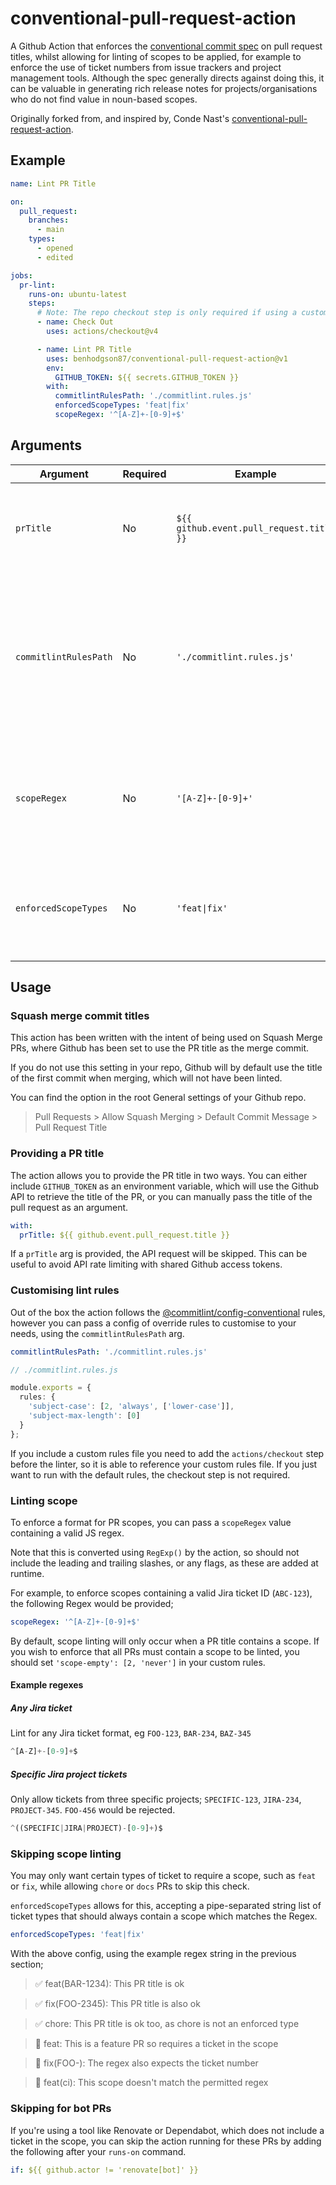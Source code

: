 # conventional-pull-request-action

A Github Action that enforces the [conventional commit spec](https://www.conventionalcommits.org/en/v1.0.0/#specification) on pull request titles, whilst allowing for linting of scopes to be applied, for example to enforce the use of ticket numbers from issue trackers and project management tools. Although the spec generally directs against doing this, it can be valuable in generating rich release notes for projects/organisations who do not find value in noun-based scopes.

Originally forked from, and inspired by, Conde Nast's [conventional-pull-request-action](https://github.com/CondeNast/conventional-pull-request-action).

## Example

```yaml
name: Lint PR Title

on:
  pull_request:
    branches:
      - main
    types:
      - opened
      - edited

jobs:
  pr-lint:
    runs-on: ubuntu-latest
    steps:
      # Note: The repo checkout step is only required if using a custom commitlintRulesPath file
      - name: Check Out
        uses: actions/checkout@v4

      - name: Lint PR Title
        uses: benhodgson87/conventional-pull-request-action@v1
        env:
          GITHUB_TOKEN: ${{ secrets.GITHUB_TOKEN }}
        with:
          commitlintRulesPath: './commitlint.rules.js'
          enforcedScopeTypes: 'feat|fix'
          scopeRegex: '^[A-Z]+-[0-9]+$'
```

## Arguments

| Argument              | Required | Example                                  | Purpose                                                                                                                                   |
| --------------------- | -------- | ---------------------------------------- | ----------------------------------------------------------------------------------------------------------------------------------------- |
| `prTitle`             | No       | `${{ github.event.pull_request.title }}` | The title of the pull request if not using a Github token ([docs](#providing-a-pr-title))                                                 |
| `commitlintRulesPath` | No       | `'./commitlint.rules.js'`                | A relative path from the repo root to a file containing custom Commitlint rules to override the default ([docs](#customising-lint-rules)) |
| `scopeRegex`          | No       | `'[A-Z]+-[0-9]+'`                        | A JS regex (without slashes or flags) used to lint the PR scope ([docs](#linting-scope))                                                  |
| `enforcedScopeTypes`  | No       | `'feat\|fix'`                            | A list of PR types where the scope is always required and linted ([docs](#skipping-scope-linting))                                        |

## Usage

### Squash merge commit titles

This action has been written with the intent of being used on Squash Merge PRs, where Github has been set to use the PR title as the merge commit.

If you do not use this setting in your repo, Github will by default use the title of the first commit when merging, which will not have been linted.

You can find the option in the root General settings of your Github repo.

> Pull Requests > Allow Squash Merging > Default Commit Message > Pull Request Title

### Providing a PR title

The action allows you to provide the PR title in two ways. You can either include `GITHUB_TOKEN` as an environment variable, which will use the Github API to retrieve the title of the PR, or you can manually pass the title of the pull request as an argument.

```yaml
with:
  prTitle: ${{ github.event.pull_request.title }}
```

If a `prTitle` arg is provided, the API request will be skipped. This can be useful to avoid API rate limiting with shared Github access tokens.

### Customising lint rules

Out of the box the action follows the [@commitlint/config-conventional](https://github.com/conventional-changelog/commitlint/tree/master/%40commitlint/config-conventional) rules, however you can pass a config of override rules to customise to your needs, using the `commitlintRulesPath` arg.

```yaml
commitlintRulesPath: './commitlint.rules.js'
```

```ts
// ./commitlint.rules.js

module.exports = {
  rules: {
    'subject-case': [2, 'always', ['lower-case']],
    'subject-max-length': [0]
  }
};
```

If you include a custom rules file you need to add the `actions/checkout` step before the linter, so it is able to reference your custom rules file. If you just want to run with the default rules, the checkout step is not required.

### Linting scope

To enforce a format for PR scopes, you can pass a `scopeRegex` value containing a valid JS regex.

Note that this is converted using `RegExp()` by the action, so should not include the leading and trailing slashes, or any flags, as these are added at runtime.

For example, to enforce scopes containing a valid Jira ticket ID (`ABC-123`), the following Regex would be provided;

```yaml
scopeRegex: '^[A-Z]+-[0-9]+$'
```

By default, scope linting will only occur when a PR title contains a scope. If you wish to enforce that all PRs must contain a scope to be linted, you should set `'scope-empty': [2, 'never']` in your custom rules.

#### Example regexes

##### Any Jira ticket

Lint for any Jira ticket format, eg `FOO-123`, `BAR-234`, `BAZ-345`

```ts
^[A-Z]+-[0-9]+$
```

##### Specific Jira project tickets

Only allow tickets from three specific projects; `SPECIFIC-123`, `JIRA-234`, `PROJECT-345`. `FOO-456` would be rejected.

```ts
^((SPECIFIC|JIRA|PROJECT)-[0-9]+)$
```

### Skipping scope linting

You may only want certain types of ticket to require a scope, such as `feat` or `fix`, while allowing `chore` or `docs` PRs to skip this check.

`enforcedScopeTypes` allows for this, accepting a pipe-separated string list of ticket types that should always contain a scope which matches the Regex.

```yaml
enforcedScopeTypes: 'feat|fix'
```

With the above config, using the example regex string in the previous section;

> ✅ feat(BAR-1234): This PR title is ok

> ✅ fix(FOO-2345): This PR title is also ok

> ✅ chore: This PR title is ok too, as chore is not an enforced type

> 🚫 feat: This is a feature PR so requires a ticket in the scope

> 🚫 fix(FOO-): The regex also expects the ticket number

> 🚫 feat(ci): This scope doesn't match the permitted regex

### Skipping for bot PRs

If you're using a tool like Renovate or Dependabot, which does not include a ticket in the scope, you can skip the action running for these PRs by adding the following after your `runs-on` command.

```yaml
if: ${{ github.actor != 'renovate[bot]' }}
```
